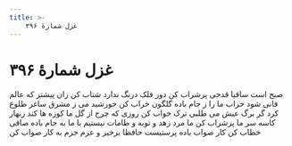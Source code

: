 ```yaml
---
title: >-
    غزل شمارهٔ ۳۹۶
---
```

# غزل شمارهٔ ۳۹۶

صبح است ساقیا قدحی پرشراب کن
دور فلک درنگ ندارد شتاب کن
زان پیشتر که عالم فانی شود خراب
ما را ز جام باده گلگون خراب کن
خورشید می ز مشرق ساغر طلوع کرد
گر برگ عیش می طلبی ترک خواب کن
روزی که چرخ از گل ما کوزه ها کند
زنهار کاسه سر ما پرشراب کن
ما مرد زهد و توبه و طامات نیستیم
با ما به جام باده صافی خطاب کن
کار صواب باده پرستیست حافظا
برخیز و عزم جزم به کار صواب کن
